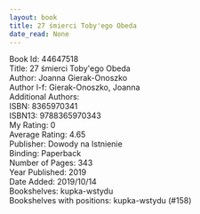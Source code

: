 ```yaml
---
layout: book
title: 27 śmierci Toby'ego Obeda
date_read: None
---
```


Book Id: 44647518<br />
Title: 27 śmierci Toby'ego Obeda<br />
Author: Joanna Gierak-Onoszko<br />
Author l-f: Gierak-Onoszko, Joanna<br />
Additional Authors: <br />
ISBN: 8365970341<br />
ISBN13: 9788365970343<br />
My Rating: 0<br />
Average Rating: 4.65<br />
Publisher: Dowody na Istnienie<br />
Binding: Paperback<br />
Number of Pages: 343<br />
Year Published: 2019<br />
Date Added: 2019/10/14<br />
Bookshelves: kupka-wstydu<br />
Bookshelves with positions: kupka-wstydu (#158)<br />

